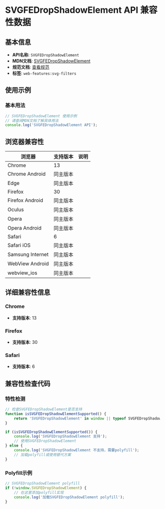 # SVGFEDropShadowElement API 兼容性数据

## 基本信息

- **API名称**: `SVGFEDropShadowElement`
- **MDN文档**: [SVGFEDropShadowElement](https://developer.mozilla.org/docs/Web/API/SVGFEDropShadowElement)
- **规范文档**: [查看规范](https://drafts.fxtf.org/filter-effects/#InterfaceSVGFEDropShadowElement)
- **标签**: `web-features:svg-filters`

## 使用示例

### 基本用法

```javascript
// SVGFEDropShadowElement 使用示例
// 请查阅MDN文档了解具体用法
console.log('SVGFEDropShadowElement API');
```

## 浏览器兼容性

| 浏览器 | 支持版本 | 说明 |
|--------|----------|------|
| Chrome | 13 |  |
| Chrome Android | 同主版本 |  |
| Edge | 同主版本 |  |
| Firefox | 30 |  |
| Firefox Android | 同主版本 |  |
| Oculus | 同主版本 |  |
| Opera | 同主版本 |  |
| Opera Android | 同主版本 |  |
| Safari | 6 |  |
| Safari iOS | 同主版本 |  |
| Samsung Internet | 同主版本 |  |
| WebView Android | 同主版本 |  |
| webview_ios | 同主版本 |  |

## 详细兼容性信息

### Chrome

- **支持版本**: 13

### Firefox

- **支持版本**: 30

### Safari

- **支持版本**: 6

## 兼容性检查代码

### 特性检测

```javascript
// 检查SVGFEDropShadowElement是否支持
function isSVGFEDropShadowElementSupported() {
    return 'SVGFEDropShadowElement' in window || typeof SVGFEDropShadowElement !== 'undefined';
}

if (isSVGFEDropShadowElementSupported()) {
    console.log('SVGFEDropShadowElement 支持');
    // 使用SVGFEDropShadowElement
} else {
    console.log('SVGFEDropShadowElement 不支持，需要polyfill');
    // 加载polyfill或使用替代方案
}
```

### Polyfill示例

```javascript
// SVGFEDropShadowElement polyfill
if (!window.SVGFEDropShadowElement) {
    // 在这里添加polyfill实现
    console.log('加载SVGFEDropShadowElement polyfill');
}
```

